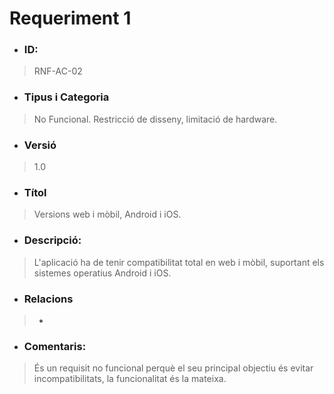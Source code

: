 # **Requeriment 1**

- ### **ID:**
> RNF-AC-02

- ### **Tipus i Categoria**
> No Funcional. Restricció de disseny, limitació de hardware.

- ### **Versió** 
> 1.0

- ### **Títol**
> Versions web i mòbil, Android i iOS.

- ### **Descripció:** 
> L'aplicació ha de tenir compatibilitat total en web i mòbil, suportant els sistemes operatius Android i iOS.

- ### **Relacions** 
> -

- ### **Comentaris:** 
> És un requisit no funcional perquè el seu principal objectiu és evitar incompatibilitats, la funcionalitat és la mateixa.
